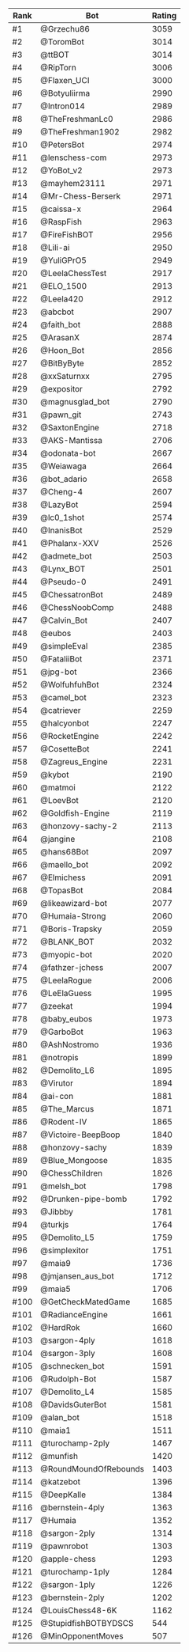 Rank|Bot|Rating
---|---|---
#1|@Grzechu86|3059
#2|@ToromBot|3014
#3|@ttBOT|3014
#4|@RipTorn|3006
#5|@Flaxen_UCI|3000
#6|@Botyuliirma|2990
#7|@Intron014|2989
#8|@TheFreshmanLc0|2986
#9|@TheFreshman1902|2982
#10|@PetersBot|2974
#11|@lenschess-com|2973
#12|@YoBot_v2|2973
#13|@mayhem23111|2971
#14|@Mr-Chess-Berserk|2971
#15|@caissa-x|2964
#16|@RaspFish|2963
#17|@FireFishBOT|2956
#18|@Lili-ai|2950
#19|@YuliGPrO5|2949
#20|@LeelaChessTest|2917
#21|@ELO_1500|2913
#22|@Leela420|2912
#23|@abcbot|2907
#24|@faith_bot|2888
#25|@ArasanX|2874
#26|@Hoon_Bot|2856
#27|@BitByByte|2852
#28|@xxSaturnxx|2795
#29|@expositor|2792
#30|@magnusglad_bot|2790
#31|@pawn_git|2743
#32|@SaxtonEngine|2718
#33|@AKS-Mantissa|2706
#34|@odonata-bot|2667
#35|@Weiawaga|2664
#36|@bot_adario|2658
#37|@Cheng-4|2607
#38|@LazyBot|2594
#39|@lc0_1shot|2574
#40|@InanisBot|2529
#41|@Phalanx-XXV|2526
#42|@admete_bot|2503
#43|@Lynx_BOT|2501
#44|@Pseudo-0|2491
#45|@ChessatronBot|2489
#46|@ChessNoobComp|2488
#47|@Calvin_Bot|2407
#48|@eubos|2403
#49|@simpleEval|2385
#50|@FataliiBot|2371
#51|@jpg-bot|2366
#52|@WolfuhfuhBot|2324
#53|@camel_bot|2323
#54|@catriever|2259
#55|@halcyonbot|2247
#56|@RocketEngine|2242
#57|@CosetteBot|2241
#58|@Zagreus_Engine|2231
#59|@kybot|2190
#60|@matmoi|2122
#61|@LoevBot|2120
#62|@Goldfish-Engine|2119
#63|@honzovy-sachy-2|2113
#64|@jangine|2108
#65|@hans68Bot|2097
#66|@maello_bot|2092
#67|@Elmichess|2091
#68|@TopasBot|2084
#69|@likeawizard-bot|2077
#70|@Humaia-Strong|2060
#71|@Boris-Trapsky|2059
#72|@BLANK_BOT|2032
#73|@myopic-bot|2020
#74|@fathzer-jchess|2007
#75|@LeelaRogue|2006
#76|@LeElaGuess|1995
#77|@zeekat|1994
#78|@baby_eubos|1973
#79|@GarboBot|1963
#80|@AshNostromo|1936
#81|@notropis|1899
#82|@Demolito_L6|1895
#83|@Virutor|1894
#84|@ai-con|1881
#85|@The_Marcus|1871
#86|@Rodent-IV|1865
#87|@Victoire-BeepBoop|1840
#88|@honzovy-sachy|1839
#89|@Blue_Mongoose|1835
#90|@ChessChildren|1826
#91|@melsh_bot|1798
#92|@Drunken-pipe-bomb|1792
#93|@Jibbby|1781
#94|@turkjs|1764
#95|@Demolito_L5|1759
#96|@simplexitor|1751
#97|@maia9|1736
#98|@jmjansen_aus_bot|1712
#99|@maia5|1706
#100|@GetCheckMatedGame|1685
#101|@RadianceEngine|1661
#102|@HardRok|1660
#103|@sargon-4ply|1618
#104|@sargon-3ply|1608
#105|@schnecken_bot|1591
#106|@Rudolph-Bot|1587
#107|@Demolito_L4|1585
#108|@DavidsGuterBot|1581
#109|@alan_bot|1518
#110|@maia1|1511
#111|@turochamp-2ply|1467
#112|@munfish|1420
#113|@RoundMoundOfRebounds|1403
#114|@katzebot|1396
#115|@DeepKalle|1384
#116|@bernstein-4ply|1363
#117|@Humaia|1352
#118|@sargon-2ply|1314
#119|@pawnrobot|1303
#120|@apple-chess|1293
#121|@turochamp-1ply|1284
#122|@sargon-1ply|1226
#123|@bernstein-2ply|1202
#124|@LouisChess48-6K|1162
#125|@StupidfishBOTBYDSCS|544
#126|@MinOpponentMoves|507
